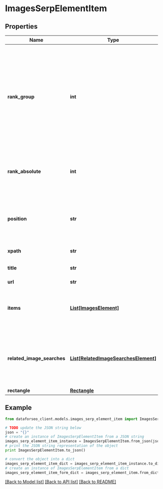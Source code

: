 # ImagesSerpElementItem


## Properties

Name | Type | Description | Notes
------------ | ------------- | ------------- | -------------
**rank_group** | **int** | group rank in SERP position within a group of elements with identical type values positions of elements with different type values are omitted from rank_group | [optional] 
**rank_absolute** | **int** | absolute rank in SERP absolute position among all the elements in SERP | [optional] 
**position** | **str** | the alignment of the element in SERP can take the following values: left, right | [optional] 
**xpath** | **str** | the XPath of the element | [optional] 
**title** | **str** | title of a given link element | [optional] 
**url** | **str** | URL | [optional] 
**items** | [**List[ImagesElement]**](ImagesElement.md) | contains results featured in the ‘hotels_pack’ element of SERP | [optional] 
**related_image_searches** | [**List[RelatedImageSearchesElement]**](RelatedImageSearchesElement.md) | contains keywords and images related to the specified search term if there are none, equals null | [optional] 
**rectangle** | [**Rectangle**](Rectangle.md) |  | [optional] 

## Example

```python
from dataforseo_client.models.images_serp_element_item import ImagesSerpElementItem

# TODO update the JSON string below
json = "{}"
# create an instance of ImagesSerpElementItem from a JSON string
images_serp_element_item_instance = ImagesSerpElementItem.from_json(json)
# print the JSON string representation of the object
print ImagesSerpElementItem.to_json()

# convert the object into a dict
images_serp_element_item_dict = images_serp_element_item_instance.to_dict()
# create an instance of ImagesSerpElementItem from a dict
images_serp_element_item_form_dict = images_serp_element_item.from_dict(images_serp_element_item_dict)
```
[[Back to Model list]](../README.md#documentation-for-models) [[Back to API list]](../README.md#documentation-for-api-endpoints) [[Back to README]](../README.md)


